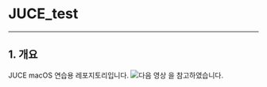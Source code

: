 # JUCE_test
---
## 1. 개요
JUCE macOS 연습용 레포지토리입니다.
![다음 영상](https://youtube.com/playlist?list=PLLgJJsrdwhPxa6-02-CeHW8ocwSwl2jnu&si=G5dIGNSsRpnQLtCi)
을 참고하였습니다.
